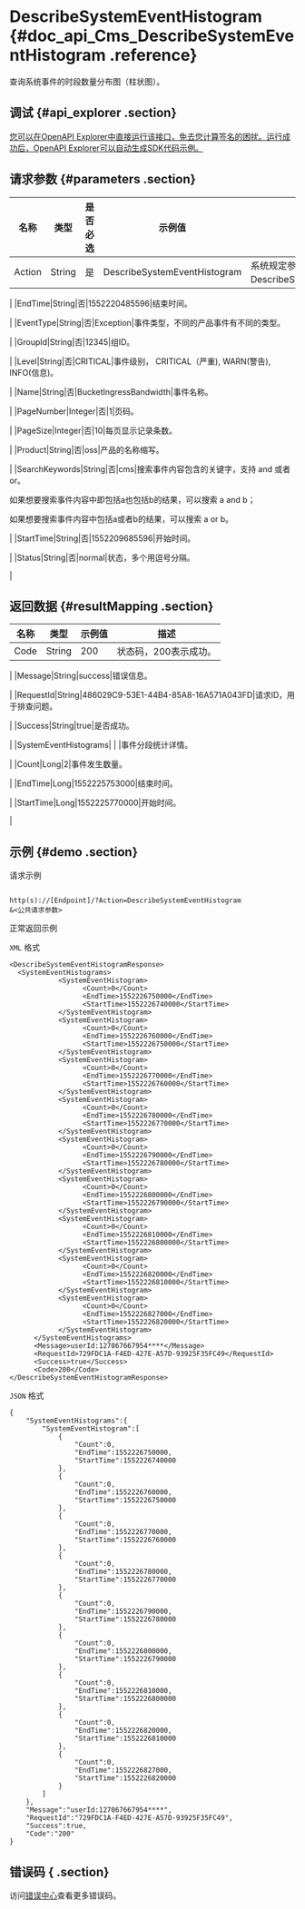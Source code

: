 # DescribeSystemEventHistogram {#doc_api_Cms_DescribeSystemEventHistogram .reference}

查询系统事件的时段数量分布图（柱状图）。

## 调试 {#api_explorer .section}

[您可以在OpenAPI Explorer中直接运行该接口，免去您计算签名的困扰。运行成功后，OpenAPI Explorer可以自动生成SDK代码示例。](https://api.aliyun.com/#product=Cms&api=DescribeSystemEventHistogram&type=RPC&version=2019-01-01)

## 请求参数 {#parameters .section}

|名称|类型|是否必选|示例值|描述|
|--|--|----|---|--|
|Action|String|是|DescribeSystemEventHistogram|系统规定参数。取值：DescribeSystemEventHistogram。

 |
|EndTime|String|否|1552220485596|结束时间。

 |
|EventType|String|否|Exception|事件类型，不同的产品事件有不同的类型。

 |
|GroupId|String|否|12345|组ID。

 |
|Level|String|否|CRITICAL|事件级别， CRITICAL（严重\), WARN\(警告\), INFO\(信息\)。

 |
|Name|String|否|BucketIngressBandwidth|事件名称。

 |
|PageNumber|Integer|否|1|页码。

 |
|PageSize|Integer|否|10|每页显示记录条数。

 |
|Product|String|否|oss|产品的名称缩写。

 |
|SearchKeywords|String|否|cms|搜索事件内容包含的关键字，支持 and 或者 or。

 如果想要搜索事件内容中即包括a也包括b的结果，可以搜索 a and b；

 如果想要搜索事件内容中包括a或者b的结果，可以搜索 a or b。

 |
|StartTime|String|否|1552209685596|开始时间。

 |
|Status|String|否|normal|状态，多个用逗号分隔。

 |

## 返回数据 {#resultMapping .section}

|名称|类型|示例值|描述|
|--|--|---|--|
|Code|String|200|状态码，200表示成功。

 |
|Message|String|success|错误信息。

 |
|RequestId|String|486029C9-53E1-44B4-85A8-16A571A043FD|请求ID，用于排查问题。

 |
|Success|String|true|是否成功。

 |
|SystemEventHistograms| | |事件分段统计详情。

 |
|Count|Long|2|事件发生数量。

 |
|EndTime|Long|1552225753000|结束时间。

 |
|StartTime|Long|1552225770000|开始时间。

 |

## 示例 {#demo .section}

请求示例

``` {#request_demo}

http(s)://[Endpoint]/?Action=DescribeSystemEventHistogram
&<公共请求参数>

```

正常返回示例

`XML` 格式

``` {#xml_return_success_demo}
<DescribeSystemEventHistogramResponse>
  <SystemEventHistograms>
            <SystemEventHistogram>
                  <Count>0</Count>
                  <EndTime>1552226750000</EndTime>
                  <StartTime>1552226740000</StartTime>
            </SystemEventHistogram>
            <SystemEventHistogram>
                  <Count>0</Count>
                  <EndTime>1552226760000</EndTime>
                  <StartTime>1552226750000</StartTime>
            </SystemEventHistogram>
            <SystemEventHistogram>
                  <Count>0</Count>
                  <EndTime>1552226770000</EndTime>
                  <StartTime>1552226760000</StartTime>
            </SystemEventHistogram>
            <SystemEventHistogram>
                  <Count>0</Count>
                  <EndTime>1552226780000</EndTime>
                  <StartTime>1552226770000</StartTime>
            </SystemEventHistogram>
            <SystemEventHistogram>
                  <Count>0</Count>
                  <EndTime>1552226790000</EndTime>
                  <StartTime>1552226780000</StartTime>
            </SystemEventHistogram>
            <SystemEventHistogram>
                  <Count>0</Count>
                  <EndTime>1552226800000</EndTime>
                  <StartTime>1552226790000</StartTime>
            </SystemEventHistogram>
            <SystemEventHistogram>
                  <Count>0</Count>
                  <EndTime>1552226810000</EndTime>
                  <StartTime>1552226800000</StartTime>
            </SystemEventHistogram>
            <SystemEventHistogram>
                  <Count>0</Count>
                  <EndTime>1552226820000</EndTime>
                  <StartTime>1552226810000</StartTime>
            </SystemEventHistogram>
            <SystemEventHistogram>
                  <Count>0</Count>
                  <EndTime>1552226827000</EndTime>
                  <StartTime>1552226820000</StartTime>
            </SystemEventHistogram>
      </SystemEventHistograms>
      <Message>userId:127067667954****</Message>
      <RequestId>729FDC1A-F4ED-427E-A57D-93925F35FC49</RequestId>
      <Success>true</Success>
      <Code>200</Code>
</DescribeSystemEventHistogramResponse>
```

`JSON` 格式

``` {#json_return_success_demo}
{
	"SystemEventHistograms":{
		"SystemEventHistogram":[
			{
				"Count":0,
				"EndTime":1552226750000,
				"StartTime":1552226740000
			},
			{
				"Count":0,
				"EndTime":1552226760000,
				"StartTime":1552226750000
			},
			{
				"Count":0,
				"EndTime":1552226770000,
				"StartTime":1552226760000
			},
			{
				"Count":0,
				"EndTime":1552226780000,
				"StartTime":1552226770000
			},
			{
				"Count":0,
				"EndTime":1552226790000,
				"StartTime":1552226780000
			},
			{
				"Count":0,
				"EndTime":1552226800000,
				"StartTime":1552226790000
			},
			{
				"Count":0,
				"EndTime":1552226810000,
				"StartTime":1552226800000
			},
			{
				"Count":0,
				"EndTime":1552226820000,
				"StartTime":1552226810000
			},
			{
				"Count":0,
				"EndTime":1552226827000,
				"StartTime":1552226820000
			}
		]
	},
	"Message":"userId:127067667954****",
	"RequestId":"729FDC1A-F4ED-427E-A57D-93925F35FC49",
	"Success":true,
	"Code":"200"
}
```

## 错误码 { .section}

访问[错误中心](https://error-center.aliyun.com/status/product/Cms)查看更多错误码。

